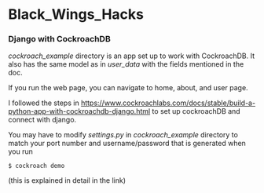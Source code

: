 # Black_Wings_Hacks

### Django with CockroachDB
*cockroach_example* directory is an app set up to work with CockroachDB.
 It also has the same model as in *user_data* with the fields mentioned in the doc.

If you run the web page, you can navigate to home, about, and user page.

I followed the steps in https://www.cockroachlabs.com/docs/stable/build-a-python-app-with-cockroachdb-django.html to set up cockroachDB and connect with django.

You may have to modify *settings.py* in *cockroach_example* directory to match your port number and username/password that is generated when you run
```
$ cockroach demo
```
(this is explained in detail in the link)
